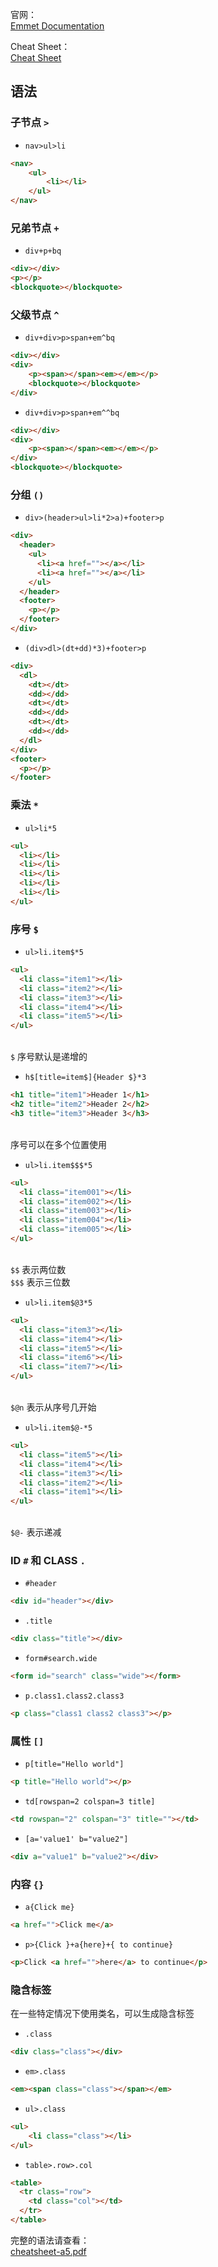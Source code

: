 官网：<br />[Emmet Documentation](https://docs.emmet.io/)

Cheat Sheet：<br />[Cheat Sheet](https://docs.emmet.io/cheat-sheet/)

<a name="f2b0b493"></a>
## 语法
<a name="068430a3"></a>
### 子节点 `>`

-  `nav>ul>li` 
```html
<nav>
	<ul>
        <li></li>
	</ul>
</nav>
```

<a name="e62f4380"></a>
### 兄弟节点 `+`

-  `div+p+bq` 
```html
<div></div>
<p></p>
<blockquote></blockquote>
```

<a name="64b4da52"></a>
### 父级节点 `^`

-  `div+div>p>span+em^bq` 
```html
<div></div>
<div>
    <p><span></span><em></em></p>
    <blockquote></blockquote>
</div>
```

-  `div+div>p>span+em^^bq` 
```html
<div></div>
<div>
	<p><span></span><em></em></p>
</div>
<blockquote></blockquote>
```

<a name="2eea6bb5"></a>
### 分组 `()`

-  `div>(header>ul>li*2>a)+footer>p` 
```html
<div>
  <header>
    <ul>
      <li><a href=""></a></li>
      <li><a href=""></a></li>
    </ul>
  </header>
  <footer>
    <p></p>
  </footer>
</div>
```

-  `(div>dl>(dt+dd)*3)+footer>p` 
```html
<div>
  <dl>
    <dt></dt>
    <dd></dd>
    <dt></dt>
    <dd></dd>
    <dt></dt>
    <dd></dd>
  </dl>
</div>
<footer>
  <p></p>
</footer>
```

<a name="9debd3ce"></a>
### 乘法 `*`

-  `ul>li*5` 
```html
<ul>
  <li></li>
  <li></li>
  <li></li>
  <li></li>
  <li></li>
</ul>
```

<a name="2121510f"></a>
### 序号 `$`

-  `ul>li.item$*5` 
```html
<ul>
  <li class="item1"></li>
  <li class="item2"></li>
  <li class="item3"></li>
  <li class="item4"></li>
  <li class="item5"></li>
</ul>
```
<br />`$` 序号默认是递增的 

-  `h$[title=item$]{Header $}*3` 
```html
<h1 title="item1">Header 1</h1>
<h2 title="item2">Header 2</h2>
<h3 title="item3">Header 3</h3>
```
<br />序号可以在多个位置使用 

-  `ul>li.item$$$*5` 
```html
<ul>
  <li class="item001"></li>
  <li class="item002"></li>
  <li class="item003"></li>
  <li class="item004"></li>
  <li class="item005"></li>
</ul>
```
<br />`$$` 表示两位数<br />`$$$` 表示三位数 

-  `ul>li.item$@3*5` 
```html
<ul>
  <li class="item3"></li>
  <li class="item4"></li>
  <li class="item5"></li>
  <li class="item6"></li>
  <li class="item7"></li>
</ul>
```
<br />`$@n` 表示从序号几开始 

-  `ul>li.item$@-*5` 
```html
<ul>
  <li class="item5"></li>
  <li class="item4"></li>
  <li class="item3"></li>
  <li class="item2"></li>
  <li class="item1"></li>
</ul>
```
<br />`$@-` 表示递减 

<a name="1dcb12ae"></a>
### ID `#` 和 CLASS `.`

-  `#header` 
```html
<div id="header"></div>
```

-  `.title` 
```html
<div class="title"></div>
```

-  `form#search.wide` 
```html
<form id="search" class="wide"></form>
```

-  `p.class1.class2.class3` 
```html
<p class="class1 class2 class3"></p>
```

<a name="9a7ca835"></a>
### 属性 `[]`

-  `p[title="Hello world"]` 
```html
<p title="Hello world"></p>
```

-  `td[rowspan=2 colspan=3 title]` 
```html
<td rowspan="2" colspan="3" title=""></td>
```

-  `[a='value1' b="value2"]` 
```html
<div a="value1" b="value2"></div>
```

<a name="efc4b1e1"></a>
### 内容 `{}`

-  `a{Click me}` 
```html
<a href="">Click me</a>
```

-  `p>{Click }+a{here}+{ to continue}` 
```html
<p>Click <a href="">here</a> to continue</p>
```

<a name="31fbbf75"></a>
### 隐含标签
在一些特定情况下使用类名，可以生成隐含标签

-  `.class`
```html
<div class="class"></div>
```

-  `em>.class` 
```html
<em><span class="class"></span></em>
```

-  `ul>.class` 
```html
<ul>
	<li class="class"></li>
</ul>
```

-  `table>.row>.col` 
```html
<table>
  <tr class="row">
    <td class="col"></td>
  </tr>
</table>
```

完整的语法请查看：<br />[cheatsheet-a5.pdf](https://www.yuque.com/attachments/yuque/0/2022/pdf/2213540/1670986325726-7ddce2a4-9fd5-48e6-aae9-0ab00f42d62e.pdf)



